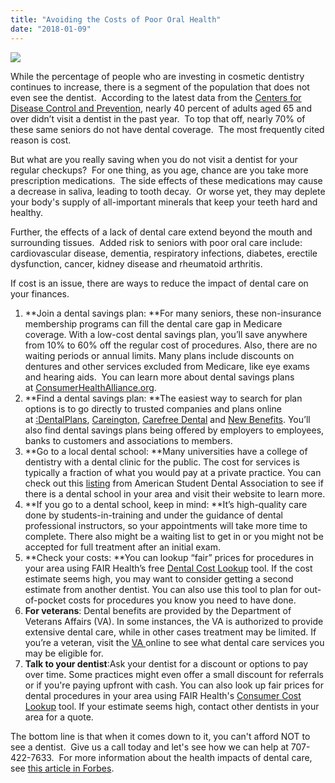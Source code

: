 ```yaml
---
title: "Avoiding the Costs of Poor Oral Health"
date: "2018-01-09"
---
```


![](/images/dentist-fairfield-ca-avoid-cost-1024x684.jpeg)

While the percentage of people who are investing in cosmetic dentistry continues to increase, there is a segment of the population that does not even see the dentist.  According to the latest data from the [Centers for Disease Control and Prevention](https://mailtrack.io/trace/link/a53bdf5e4bd03d7388056cf7226b7106a18f7000?url=https%3A%2F%2Fwww.cdc.gov%2Fnchs%2Ffastats%2Fdental.htm&userId=1683416&signature=68ed61aea236b46d), nearly 40 percent of adults aged 65 and over didn’t visit a dentist in the past year.  To top that off, nearly 70% of these same seniors do not have dental coverage.  The most frequently cited reason is cost.

But what are you really saving when you do not visit a dentist for your regular checkups?  For one thing, as you age, chance are you take more prescription medications.  The side effects of these medications may cause a decrease in saliva, leading to tooth decay.  Or worse yet, they may deplete your body's supply of all-important minerals that keep your teeth hard and healthy.

Further, the effects of a lack of dental care extend beyond the mouth and surrounding tissues.  Added risk to seniors with poor oral care include: cardiovascular disease, dementia, respiratory infections, diabetes, erectile dysfunction, cancer, kidney disease and rheumatoid arthritis.

If cost is an issue, there are ways to reduce the impact of dental care on your finances.

1. **Join a dental savings plan: **For many seniors, these non-insurance membership programs can fill the dental care gap in Medicare coverage. With a low-cost dental savings plan, you’ll save anywhere from 10% to 60% off the regular cost of procedures. Also, there are no waiting periods or annual limits. Many plans include discounts on dentures and other services excluded from Medicare, like eye exams and hearing aids.  You can learn more about dental savings plans at [ConsumerHealthAlliance.org](http://www.consumerhealthalliance.org/).
2. **Find a dental savings plan: **The easiest way to search for plan options is to go directly to trusted companies and plans online at [:DentalPlans](http://www.dentalplans.com/), [Careington](https://www1.careington.com/members/prospective/find-a-provider.aspx), [Carefree Dental](https://www.carefreedental.com/) and [New Benefits](http://www.newbenefits.com/benefitDetails.aspx?ID=60). You’ll also find dental savings plans being offered by employers to employees, banks to customers and associations to members.
3. **Go to a local dental school: **Many universities have a college of dentistry with a dental clinic for the public. The cost for services is typically a fraction of what you would pay at a private practice. You can check out this [listing](https://www.asdanet.org/index/get-into-dental-school/before-you-apply/u-s-dental-schools) from American Student Dental Association to see if there is a dental school in your area and visit their website to learn more.
4. **If you go to a dental school, keep in mind: **It’s high-quality care done by students-in-training and under the guidance of dental professional instructors, so your appointments will take more time to complete. There also might be a waiting list to get in or you might not be accepted for full treatment after an initial exam.
5. **Check your costs: **You can lookup “fair” prices for procedures in your area using FAIR Health’s free [Dental Cost Lookup](https://fairhealthconsumer.org/dentalcostlookup.php) tool. If the cost estimate seems high, you may want to consider getting a second estimate from another dentist. You can also use this tool to plan for out-of-pocket costs for procedures you know you need to have done.
6. **For veterans**: Dental benefits are provided by the Department of Veterans Affairs (VA). In some instances, the VA is authorized to provide extensive dental care, while in other cases treatment may be limited. If you’re a veteran, visit the [VA ](https://mailtrack.io/trace/link/58482640dd9e10c5f3cb02f83292df8624774b45?url=http%3A%2F%2Fwww.va.gov%2Fdental%2F&userId=1683416&signature=00a6c1d5555a2b88)online to see what dental care services you may be eligible for.
7. **Talk to your dentist**:Ask your dentist for a discount or options to pay over time. Some practices might even offer a small discount for referrals or if you're paying upfront with cash. You can also look up fair prices for dental procedures in your area using FAIR Health's [Consumer Cost Lookup](https://mailtrack.io/trace/link/158322cc7ae2e96d217e13a3049e742b783a3350?url=http%3A%2F%2Ffairhealthconsumer.org%2F&userId=1683416&signature=549f71fa88934229) tool. If your estimate seems high, contact other dentists in your area for a quote.

The bottom line is that when it comes down to it, you can't afford NOT to see a dentist.  Give us a call today and let's see how we can help at 707-422-7633.  For more information about the health impacts of dental care, see [this article in Forbes](https://www.forbes.com/sites/robinseatonjefferson/2017/06/16/how-to-avoid-the-jaw-dropping-costs-of-poor-oral-health-no-matter-how-old-you-are/#52329677bfa0).
